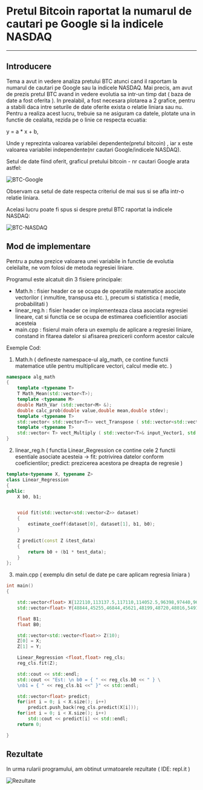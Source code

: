 # Pretul Bitcoin raportat la numarul de cautari pe Google si la indicele NASDAQ

---

## Introducere

Tema a avut in vedere analiza pretului BTC atunci cand il raportam la numarul de cautari pe Google sau la indicele NASDAQ. Mai precis, am avut de prezis pretul BTC avand in vedere evolutia sa intr-un timp dat ( baza de date a fost oferita ). In prealabil, a fost necesara plotarea a 2 grafice, pentru a stabili daca intre seturile de date oferite exista o relatie liniara sau nu. Pentru a realiza acest lucru, trebuie sa ne asiguram ca datele, plotate una in functie de cealalta, rezida pe o linie ce respecta ecuatia:

y = a * x + b,

Unde y reprezinta valoarea variabilei dependente(pretul bitcoin) , iar x este valoarea variabilei independente(nr cautari Google/indicele NASDAQ).

Setul de date fiind oferit, graficul pretului bitcoin - nr cautari Google arata astfel:

![BTC-Google](https://github.com/Motanovici/Cpp-Optimization-Algorithms/blob/main/Examples/Bitcoin-Price-Google/img/bitcoingoogle.JPG)

Observam ca setul de date respecta criteriul de mai sus si se afla intr-o relatie liniara.

Acelasi lucru poate fi spus si despre pretul BTC raportat la indicele NASDAQ:

![BTC-NASDAQ](https://github.com/Motanovici/Cpp-Optimization-Algorithms/blob/main/Examples/Bitcoin-Price-Google/img/bitcoinnasdaq.JPG)

## Mod de implementare

Pentru a putea prezice valoarea unei variabile in functie de evolutia celeilalte, ne vom folosi de metoda regresiei liniare.

Programul este alcatuit din 3 fisiere principale:

* Math.h : fisier header ce se ocupa de operatiile matematice asociate vectorilor ( inmultire, transpusa etc. ), precum si statistica ( medie, probabilitati )
* linear_reg.h : fisier header ce implementeaza clasa asociata regresiei lineare, cat si functia ce se ocupa de estimarea coeficientilor asociati acesteia
* main.cpp : fisierul main ofera un exemplu de aplicare a regresiei liniare, constand in fitarea datelor si afisarea prezicerii conform acestor calcule

Exemple Cod:

1. Math.h ( defineste namespace-ul alg_math, ce contine functii matematice utile pentru multiplicare vectori, calcul medie etc. )

```cpp
namespace alg_math 
{ 
    template <typename T> 
    T Math_Mean(std::vector<T>);
    template <typename M>
    double Math_Var (std::vector<M> &);
    double calc_prob(double value,double mean,double stdev);
    template <typename T> 
    std::vector< std::vector<T>> vect_Transpose ( std::vector<std::vector<T>> &input_Vector);
    template <typename T> 
    std::vector< T> vect_Multiply ( std::vector<T>& input_Vector1, std::vector<T>& input_Vector2);
} 
```
2. linear_reg.h ( functia Linear_Regression ce contine cele 2 functii esentiale asociate acesteia -> fit: potrivirea datelor conform coeficientilor; predict: prezicerea acestora pe dreapta de regresie )

```cpp
template<typename X, typename Z>
class Linear_Regression
{
public:
	X b0, b1;


	void fit(std::vector<std::vector<Z>> dataset)
	{
		estimate_coeff(dataset[0], dataset[1], b1, b0);
	}

	Z predict(const Z &test_data)
	{
		return b0 + (b1 * test_data);
	}
};
```
3. main.cpp ( exemplu din setul de date pe care aplicam regresia liniara )

```cpp
int main()
{

	std::vector<float> X{122110,113137.5,117110,114052.5,96398,97440,96032,90616.35,94597.8}; // var indep
	std::vector<float> Y{48844,45255,46844,45621,48199,48720,48016,54919,57332}; // var dep

	float B1;
	float B0;

	std::vector<std::vector<float>> Z(10);
	Z[0] = X;
	Z[1] = Y;

	Linear_Regression <float,float> reg_cls;
	reg_cls.fit(Z);

	std::cout << std::endl;
	std::cout << "Est: \n b0 = { " << reg_cls.b0 << " } \
	\nb1 = { " << reg_cls.b1 <<" }" << std::endl;

	std::vector<float> predict;
	for(int i = 0; i < X.size(); i++)
		predict.push_back(reg_cls.predict(X[i]));
  	for(int i = 0; i < X.size(); i++)
   		std::cout << predict[i] << std::endl;
	return 0;

}
```

## Rezultate

In urma rularii programului, am obtinut urmatoarele rezultate ( IDE: repl.it )

![Rezultate](https://github.com/Motanovici/Cpp-Optimization-Algorithms/blob/main/Examples/Bitcoin-Price-Google/img/results.png)
